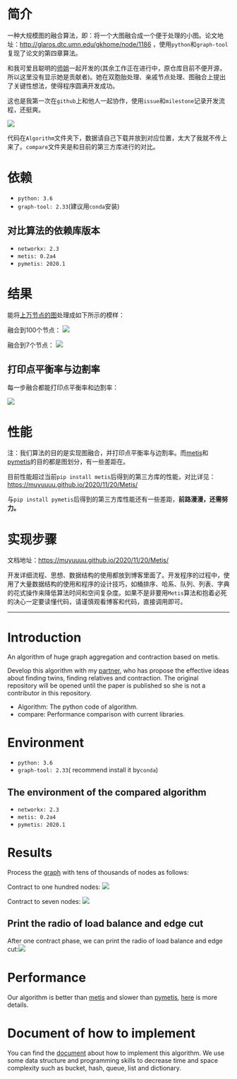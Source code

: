 # 简介

一种大规模图的融合算法，即：将一个大图融合成一个便于处理的小图。论文地址：http://glaros.dtc.umn.edu/gkhome/node/1186 ，使用`python`和`graph-tool`复现了论文的第四章算法。

和我可爱且聪明的[师姐](https://github.com/dajiaozhu)一起开发的(其余工作正在进行中，原仓库目前不便开源，所以这里没有显示她是贡献者)。她在双胞胎处理、亲戚节点处理、图融合上提出了关键性想法，使得程序圆满开发成功。

这也是我第一次在`github`上和他人一起协作，使用`issue`和`milestone`记录开发流程，还挺爽。

![](figure/3.png)

代码在`Algorithm`文件夹下，数据请自己下载并放到对应位置，太大了我就不传上来了。`compare`文件夹是和目前的第三方库进行的对比。

# 依赖

- `python: 3.6`
- `graph-tool: 2.33`(建议用`conda`安装)

## 对比算法的依赖库版本

- `networkx: 2.3`
- `metis: 0.2a4`
- `pymetis: 2020.1`

# 结果

能将[上万节点的图](http://networkrepository.com/email-EU.php)处理成如下所示的模样：

融合到100个节点：
![](figure/2.jpg)

融合到7个节点：
![](figure/1.jpg)

## 打印点平衡率与边割率

每一步融合都能打印点平衡率和边割率：

![](figure/4.png)

# 性能

注：我们算法的目的是实现图融合，并打印点平衡率与边割率。而[metis](https://metis.readthedocs.io/en/latest/)和[pymetis](https://github.com/inducer/pymetis)的目的都是图划分，有一些差距在。

目前性能超过当前`pip install metis`后得到的第三方库的性能，对比详见：https://muyuuuu.github.io/2020/11/20/Metis/

与`pip install pymetis`后得到的第三方库性能还有一些差距，**前路漫漫，还需努力。**

# 实现步骤

文档地址：https://muyuuuu.github.io/2020/11/20/Metis/

开发详细流程、思想、数据结构的使用都放到博客里面了。开发程序的过程中，使用了大量数据结构的使用和程序的设计技巧，如桶排序、哈系、队列、列表、字典的花式操作来降低算法时间和空间复杂度。如果不是非要用`Metis`算法和抱着必死的决心一定要读懂代码，请谨慎观看博客和代码，直接调用即可。

---

# Introduction

An algorithm of huge graph aggregation and contraction based on metis. 

Develop this algorithm with my [partner](https://github.com/dajiaozhu), who has propose the effective ideas about finding twins, finding relatives and contraction. The original repository will be opened until the paper is published so she is not a contributor in this repository.

- Algorithm: The python code of algorithm.
- compare: Performance comparison with current libraries.

# Environment

- `python: 3.6`
- `graph-tool: 2.33`( recommend install it by`conda`)

## The environment of the compared algorithm 

- `networkx: 2.3`
- `metis: 0.2a4`
- `pymetis: 2020.1`

# Results

Process the [graph](http://networkrepository.com/email-EU.php) with tens of thousands of nodes as follows:

Contract to one hundred nodes: ![](figure/2.jpg)

Contract to seven nodes: ![](figure/1.jpg)

## Print the radio of load balance and edge cut

After one contract phase, we can print the radio of load balance and edge cut:![](figure/4.png)

# Performance

Our algorithm is better than [metis](https://metis.readthedocs.io/en/latest/) and slower than [pymetis](https://github.com/inducer/pymetis), [here](https://muyuuuu.github.io/2020/11/20/Metis/) is more details.

# Document of how to implement

You can find the [document](https://muyuuuu.github.io/2020/11/20/Metis/) about how to implement this algorithm. We use some data structure and programming skills to decrease time and space complexity such as bucket, hash, queue, list and dictionary.
